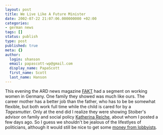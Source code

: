 ```yaml
---
layout: post
title: We Live Like A Future Minister
date: 2002-07-22 21:07:06.000000000 +02:00
categories:
- german news
tags: []
status: publish
type: post
published: true
meta: {}
author:
  login: shanson
  email: papascott-wp@gmail.com
  display_name: PapaScott
  first_name: Scott
  last_name: Hanson
---
```

<p>This evening the ARD news magazine <a href="http://www.mdr.de/fakt">FAKT</a> had a segment on working women in Germany. One family they showed was much like ours. The career mother has a better job than the father, who has to be be somewhat flexible, but both work full time while the child is cared for by a <i>Tagesmutter</i>. Only at the end did I realize they were showing Stoiber's advisor on family and social policy <a href="http://www.papascott.de/2002/07/16/1810.php#001810">Katherina Reiche</a>, about whom I posted a few days ago. So I guess we shouldn't be jealous of the lifestlyes of politicians, although it would still be nice to get some <a href="http://kleist.dwelle.de/english/current_affairs/currentaffairs1.html">money from lobbyists</a>.</p>
